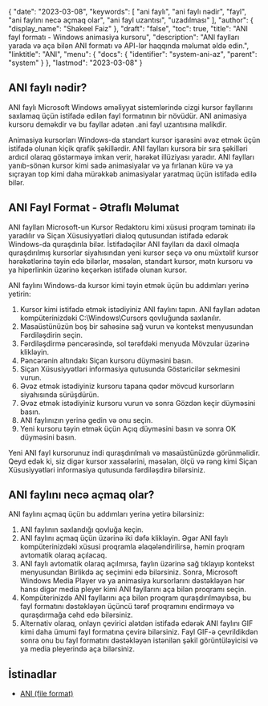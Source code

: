 {
  "date": "2023-03-08",
  "keywords": [
"ani faylı",
"ani faylı nədir",
"fayl",
"ani faylını necə açmaq olar",
"ani fayl uzantısı",
"uzadılması"
],
  "author": {
    "display_name": "Shakeel Faiz"
},
  "draft": "false",
  "toc": true,
  "title": "ANI fayl formatı - Windows animasiya kursoru",
  "description": "ANI faylları yarada və aça bilən ANI formatı və API-lər haqqında məlumat əldə edin.",
  "linktitle": "ANI",
  "menu": {
    "docs": {
      "identifier": "system-ani-az",
      "parent": "system"
}
},
  "lastmod": "2023-03-08"
}

## ANI faylı nədir?

ANI faylı Microsoft Windows əməliyyat sistemlərində cizgi kursor fayllarını saxlamaq üçün istifadə edilən fayl formatının bir növüdür. ANI animasiya kursoru deməkdir və bu fayllar adətən .ani fayl uzantısına malikdir.

Animasiya kursorları Windows-da standart kursor işarəsini əvəz etmək üçün istifadə olunan kiçik qrafik şəkillərdir. ANI faylları kursora bir sıra şəkilləri ardıcıl olaraq göstərməyə imkan verir, hərəkət illüziyası yaradır. ANI faylları yanıb-sönən kursor kimi sadə animasiyalar və ya fırlanan kürə və ya sıçrayan top kimi daha mürəkkəb animasiyalar yaratmaq üçün istifadə edilə bilər.

## ANI Fayl Format - Ətraflı Məlumat

ANI faylları Microsoft-un Kursor Redaktoru kimi xüsusi proqram təminatı ilə yaradılır və Siçan Xüsusiyyətləri dialoq qutusundan istifadə edərək Windows-da quraşdırıla bilər. İstifadəçilər ANI faylları da daxil olmaqla quraşdırılmış kursorlar siyahısından yeni kursor seçə və onu müxtəlif kursor hərəkətlərinə təyin edə bilərlər, məsələn, standart kursor, mətn kursoru və ya hiperlinkin üzərinə keçərkən istifadə olunan kursor.

ANI faylını Windows-da kursor kimi təyin etmək üçün bu addımları yerinə yetirin:

1. Kursor kimi istifadə etmək istədiyiniz ANI faylını tapın. ANI faylları adətən kompüterinizdəki C:\Windows\Cursors qovluğunda saxlanılır.
2. Masaüstünüzün boş bir sahəsinə sağ vurun və kontekst menyusundan Fərdiləşdirin seçin.
3. Fərdiləşdirmə pəncərəsində, sol tərəfdəki menyuda Mövzular üzərinə klikləyin.
4. Pəncərənin altındakı Siçan kursoru düyməsini basın.
5. Siçan Xüsusiyyətləri informasiya qutusunda Göstəricilər sekmesini vurun.
6. Əvəz etmək istədiyiniz kursoru tapana qədər mövcud kursorların siyahısında sürüşdürün.
7. Əvəz etmək istədiyiniz kursoru vurun və sonra Gözdən keçir düyməsini basın.
8. ANI faylınızın yerinə gedin və onu seçin.
9. Yeni kursoru təyin etmək üçün Açıq düyməsini basın və sonra OK düyməsini basın.

Yeni ANI fayl kursorunuz indi quraşdırılmalı və masaüstünüzdə görünməlidir. Qeyd edək ki, siz digər kursor xassələrini, məsələn, ölçü və rəng kimi Siçan Xüsusiyyətləri informasiya qutusunda fərdiləşdirə bilərsiniz.

## ANI faylını necə açmaq olar?

ANI faylını açmaq üçün bu addımları yerinə yetirə bilərsiniz:

1. ANI faylının saxlandığı qovluğa keçin.
2. ANI faylını açmaq üçün üzərinə iki dəfə klikləyin. Əgər ANI faylı kompüterinizdəki xüsusi proqramla əlaqələndirilirsə, həmin proqram avtomatik olaraq açılacaq.
3. ANI faylı avtomatik olaraq açılmırsa, faylın üzərinə sağ tıklayıp kontekst menyusundan Birlikdə aç seçimini edə bilərsiniz. Sonra, Microsoft Windows Media Player və ya animasiya kursorlarını dəstəkləyən hər hansı digər media pleyer kimi ANI fayllarını aça bilən proqramı seçin.
4. Kompüterinizdə ANI fayllarını aça bilən proqram quraşdırılmayıbsa, bu fayl formatını dəstəkləyən üçüncü tərəf proqramını endirməyə və quraşdırmağa cəhd edə bilərsiniz.
5. Alternativ olaraq, onlayn çevirici alətdən istifadə edərək ANI faylını GIF kimi daha ümumi fayl formatına çevirə bilərsiniz. Fayl GIF-ə çevrildikdən sonra onu bu fayl formatını dəstəkləyən istənilən şəkil görüntüləyicisi və ya media pleyerində aça bilərsiniz.

## İstinadlar
* [ANI (file format)](https://en.wikipedia.org/wiki/ANI_(file_format))
